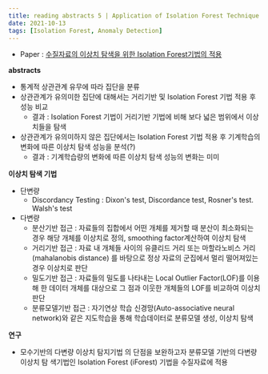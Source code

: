 ```yaml
---
title: reading abstracts 5 | Application of Isolation Forest Technique for Outlier Detection
date: 2021-10-13
tags: [Isolation Forest, Anomaly Detection]
---
```



- Paper : [수질자료의 이상치 탐색을 위한 Isolation Forest기법의 적용](https://www.jksee.or.kr/upload/pdf/KSEE-2018-40-12-473.pdf)
  
  
**abstracts**
- 통계적 상관관계 유무에 따라 집단을 분류
- 상관관계가 유의미한 집단에 대해서는 거리기반 및 Isolation Forest 기법 적용 후 성능 비교
	- 결과 : Isolation Forest 기법이 거리기반 기법에 비해 보다 넓은 범위에서 이상치들을 탐색
- 상관관계가 유의미하지 않은 집단에서는 Isolation Forest 기법 적용 후 기계학습의 변화에 따른 이상치 탐색 성능을 분석(?) 
	- 결과 : 기계학습량의 변화에 따른 이상치 탐색 성능의 변화는 미미



**이상치 탐색 기법**
- 단변량
	- Discordancy Testing : Dixon's test, Discordance test, Rosner's test. Walsh's test 
- 다변량
	- 분산기반 접근 : 자료들의 집합에서 어떤 개체를 제거할 때 분산이 최소화되는 경우 해당 개체를  이상치로 정의,  smoothing factor계산하여 이상치 탐색
	- 거리기반 접근 : 자료 내 개체들 사이의 유클리드 거리 또는 마할라노비스 거리(mahalanobis distance) 를 바탕으로 정상 자료의 군집에서 멀리 떨어져있는 경우 이상치로 판단
	- 밀도기반 접근  : 자료들의 밀도를 나타내는 Local Outlier Factor(LOF)를 이용해 한 데이터 개체를 대상으로 그 점과 이웃한 개체들의 LOF를 비교하여 이상치 판단
	- 분류모델기반 접근 : 자기연상 학습 신경망(Auto-associative neural network)와 같은 지도학습을 통해 학습데이터로 분류모델 생성, 이상치 탐색



**연구**
- 모수기반의 다변량 이상치 탐지기법 의 단점을 보완하고자 분류모델 기반의 다변량 이상치 탐 색기법인 Isolation Forest (iForest) 기법을 수질자료에 적용
